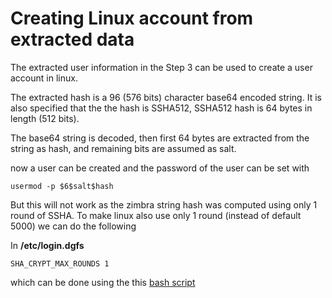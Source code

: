 # Creating Linux account from extracted data

The extracted user information in the Step 3 can be used to create a user account in linux.

The extracted hash is a 96 (576 bits) character base64 encoded string. It is also specified that the the hash is SSHA512, 
SSHA512 hash is 64 bytes in length (512 bits).

The base64 string is decoded, then  first 64 bytes are extracted from the string as hash, and remaining bits are assumed as salt.

now a user can be created and the password of the user can be set with
``` 
usermod -p $6$salt$hash
```

But this will not work as the zimbra string hash was computed using only 1 round of SSHA. To make linux also use only 1 round (instead of default 5000) we can do the following

In **/etc/login.dgfs**
```
SHA_CRYPT_MAX_ROUNDS 1
```

which can be done using the this [bash script](../Scripts/)